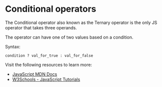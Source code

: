 # Conditional operators

The Conditional operator also known as the Ternary operator is the only JS operator that takes three operands.

The operator can have one of two values based on a condition.

Syntax:

`condition ? val_for_true : val_for_false `

Visit the following resources to learn more:

- [JavaScript MDN Docs](https://developer.mozilla.org/en-US/docs/Web/JavaScript/Guide/Expressions_and_Operators#conditional_operator)
- [W3Schools - JavaScript Tutorials](https://www.w3schools.com/js/js_comparisons.asp)

